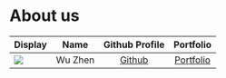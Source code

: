 # About us

Display |   Name   | Github Profile | Portfolio 
--------|:--------:|:--------------:|:---------:
![](https://via.placeholder.com/100.png?text=Photo) | Wu Zhen  | [Github](https://github.com/wuzhzn) | [Portfolio](docs/team/johndoe.md)

